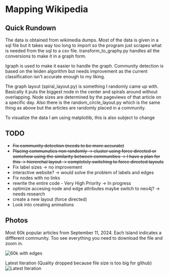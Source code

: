 # Mapping Wikipedia

## Quick Rundown
The data is obtained from wikimedia dumps. Most of the data is given in a sql file but it takes way too long to import so the program just scrapes what is needed from the sql to a csv file. transform_to_graphy.py handles all the conversions to make it in a graph form. 

Igraph is used to make it easier to handle the graph. Community detection is based on the leiden algorithm but needs improvement as the current classification isn't accurate enough to my liking. 

The graph layout (spiral_layout.py) is something I randomly came up with. Basically it puts the biggest node in the center and spirals around without overlapping. Node sizes are determined by the pageviews of that article on a specific day. Also there is the random_circle_layout.py which is the same thing as above but the articles are randomly placed in a community. 

To visualize the data I am using matplotlib, this is also subject to change

## TODO
- ~~Fix community detection (needs to be more accurate)~~
- ~~Placing communuties non randomly -> cluster using force directed or somehow using the similarity between communities -> I have a plan for this -> hiererchal layout -> completely switching to force directed layouts~~
- Fix label sizes -> no improvement 
- interactive website? -> would solve the problem of labels and edges
- Fix nodes with no links 
- rewrite the entire code - Very High Priority -> In progress
- optimize accesing node and edge attributes maybe switch to neo4j? -> needs research
- create a new layout (force directed)
- Look into creating animations


## Photos
Most 60k popular articles from September 11, 2024. Each Island indicates a diffferent community. Too see everything you need to download the file and zoom in.

![60k with edges](https://github.com/HalilB84/Map-of-Wiki/blob/main/Images/iteration_4.png)

Latest Iteration (Quality dropped because file size is too big for github)
![Latest Iteration](https://github.com/HalilB84/Map-of-Wiki/blob/main/Images/iteration_5_lowered.png)


